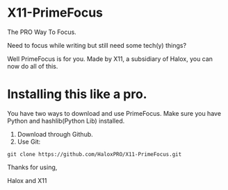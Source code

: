 # X11-PrimeFocus
The PRO Way To Focus.

Need to focus while writing but still need some tech(y) things?

Well PrimeFocus is for you. Made by X11, a subsidiary of Halox, you can now do all of this.

# Installing this like a pro.

You have two ways to download and use PrimeFocus. Make sure you have Python and hashlib(Python Lib) installed. 

1. Download through Github.
2. Use Git:

```
git clone https://github.com/HaloxPRO/X11-PrimeFocus.git
```

Thanks for using,

Halox and X11
